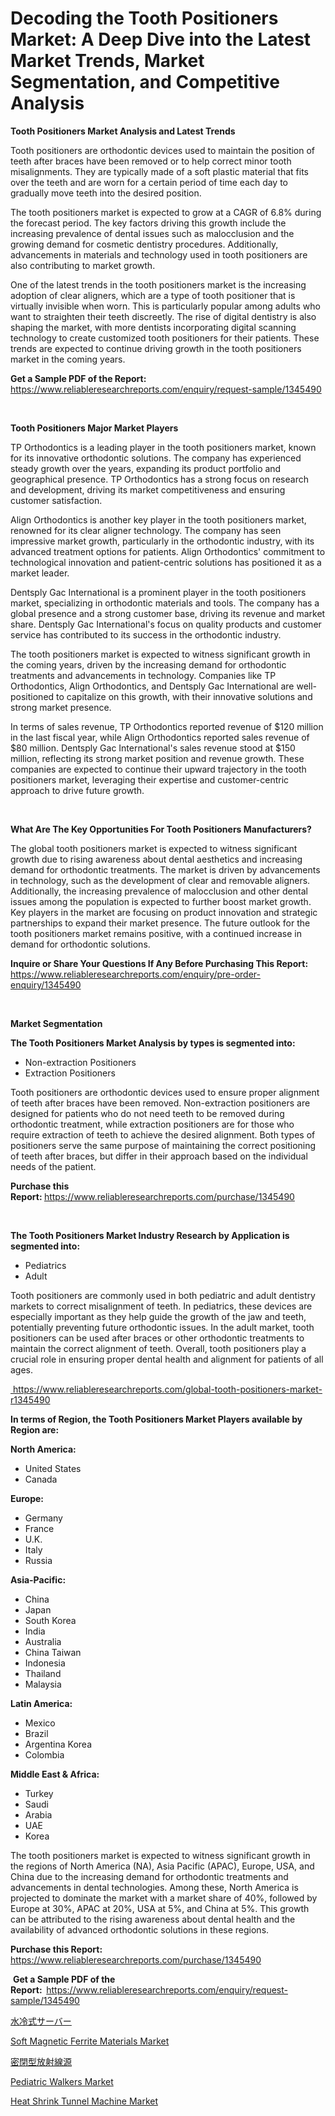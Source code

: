 <p><h1>Decoding the Tooth Positioners Market: A Deep Dive into the Latest Market Trends, Market Segmentation, and Competitive Analysis</h1></p><p><strong>Tooth Positioners Market Analysis and Latest Trends</strong></p>
<p><p>Tooth positioners are orthodontic devices used to maintain the position of teeth after braces have been removed or to help correct minor tooth misalignments. They are typically made of a soft plastic material that fits over the teeth and are worn for a certain period of time each day to gradually move teeth into the desired position.</p><p>The tooth positioners market is expected to grow at a CAGR of 6.8% during the forecast period. The key factors driving this growth include the increasing prevalence of dental issues such as malocclusion and the growing demand for cosmetic dentistry procedures. Additionally, advancements in materials and technology used in tooth positioners are also contributing to market growth.</p><p>One of the latest trends in the tooth positioners market is the increasing adoption of clear aligners, which are a type of tooth positioner that is virtually invisible when worn. This is particularly popular among adults who want to straighten their teeth discreetly. The rise of digital dentistry is also shaping the market, with more dentists incorporating digital scanning technology to create customized tooth positioners for their patients. These trends are expected to continue driving growth in the tooth positioners market in the coming years.</p></p>
<p><strong>Get a Sample PDF of the Report:&nbsp;</strong> <a href="https://www.reliableresearchreports.com/enquiry/request-sample/1345490">https://www.reliableresearchreports.com/enquiry/request-sample/1345490</a></p>
<p>&nbsp;</p>
<p><strong>Tooth Positioners Major Market Players</strong></p>
<p><p>TP Orthodontics is a leading player in the tooth positioners market, known for its innovative orthodontic solutions. The company has experienced steady growth over the years, expanding its product portfolio and geographical presence. TP Orthodontics has a strong focus on research and development, driving its market competitiveness and ensuring customer satisfaction.</p><p>Align Orthodontics is another key player in the tooth positioners market, renowned for its clear aligner technology. The company has seen impressive market growth, particularly in the orthodontic industry, with its advanced treatment options for patients. Align Orthodontics' commitment to technological innovation and patient-centric solutions has positioned it as a market leader.</p><p>Dentsply Gac International is a prominent player in the tooth positioners market, specializing in orthodontic materials and tools. The company has a global presence and a strong customer base, driving its revenue and market share. Dentsply Gac International's focus on quality products and customer service has contributed to its success in the orthodontic industry.</p><p>The tooth positioners market is expected to witness significant growth in the coming years, driven by the increasing demand for orthodontic treatments and advancements in technology. Companies like TP Orthodontics, Align Orthodontics, and Dentsply Gac International are well-positioned to capitalize on this growth, with their innovative solutions and strong market presence.</p><p>In terms of sales revenue, TP Orthodontics reported revenue of $120 million in the last fiscal year, while Align Orthodontics reported sales revenue of $80 million. Dentsply Gac International's sales revenue stood at $150 million, reflecting its strong market position and revenue growth. These companies are expected to continue their upward trajectory in the tooth positioners market, leveraging their expertise and customer-centric approach to drive future growth.</p></p>
<p>&nbsp;</p>
<p><strong>What Are The Key Opportunities For Tooth Positioners Manufacturers?</strong></p>
<p><p>The global tooth positioners market is expected to witness significant growth due to rising awareness about dental aesthetics and increasing demand for orthodontic treatments. The market is driven by advancements in technology, such as the development of clear and removable aligners. Additionally, the increasing prevalence of malocclusion and other dental issues among the population is expected to further boost market growth. Key players in the market are focusing on product innovation and strategic partnerships to expand their market presence. The future outlook for the tooth positioners market remains positive, with a continued increase in demand for orthodontic solutions.</p></p>
<p><strong>Inquire or Share Your Questions If Any Before Purchasing This Report:</strong> <a href="https://www.reliableresearchreports.com/enquiry/pre-order-enquiry/1345490">https://www.reliableresearchreports.com/enquiry/pre-order-enquiry/1345490</a></p>
<p>&nbsp;</p>
<p><strong>Market Segmentation</strong></p>
<p><strong>The Tooth Positioners Market Analysis by types is segmented into:</strong></p>
<p><ul><li>Non-extraction Positioners</li><li>Extraction Positioners</li></ul></p>
<p><p>Tooth positioners are orthodontic devices used to ensure proper alignment of teeth after braces have been removed. Non-extraction positioners are designed for patients who do not need teeth to be removed during orthodontic treatment, while extraction positioners are for those who require extraction of teeth to achieve the desired alignment. Both types of positioners serve the same purpose of maintaining the correct positioning of teeth after braces, but differ in their approach based on the individual needs of the patient.</p></p>
<p><strong>Purchase this Report:&nbsp;</strong><a href="https://www.reliableresearchreports.com/purchase/1345490">https://www.reliableresearchreports.com/purchase/1345490</a></p>
<p>&nbsp;</p>
<p><strong>The Tooth Positioners Market Industry Research by Application is segmented into:</strong></p>
<p><ul><li>Pediatrics</li><li>Adult</li></ul></p>
<p><p>Tooth positioners are commonly used in both pediatric and adult dentistry markets to correct misalignment of teeth. In pediatrics, these devices are especially important as they help guide the growth of the jaw and teeth, potentially preventing future orthodontic issues. In the adult market, tooth positioners can be used after braces or other orthodontic treatments to maintain the correct alignment of teeth. Overall, tooth positioners play a crucial role in ensuring proper dental health and alignment for patients of all ages.</p></p>
<p><a href="https://www.reliableresearchreports.com/global-tooth-positioners-market-r1345490">&nbsp;https://www.reliableresearchreports.com/global-tooth-positioners-market-r1345490</a></p>
<p><strong>In terms of Region, the Tooth Positioners Market Players available by Region are:</strong></p>
<p>
    <p> <strong> North America: </strong>
        <ul>
            <li>United States</li>
            <li>Canada</li>
        </ul>
        </p> 
    <p> <strong> Europe: </strong>
        <ul>
            <li>Germany</li>
            <li>France</li>
            <li>U.K.</li>
            <li>Italy</li>
            <li>Russia</li>
        </ul>
        </p> 
    <p> <strong> Asia-Pacific: </strong>
        <ul>
            <li>China</li>
            <li>Japan</li>
            <li>South Korea</li>
            <li>India</li>
            <li>Australia</li>
            <li>China Taiwan</li>
            <li>Indonesia</li>
            <li>Thailand</li>
            <li>Malaysia</li>
        </ul>
        </p> 
    <p> <strong> Latin America: </strong>
        <ul>
            <li>Mexico</li>
            <li>Brazil</li>
            <li>Argentina Korea</li>
            <li>Colombia</li>
        </ul>
        </p> 
    <p> <strong> Middle East & Africa: </strong>
        <ul>
            <li>Turkey</li>
            <li>Saudi</li>
            <li>Arabia</li>
            <li>UAE</li>
            <li>Korea</li>
        </ul>
    </p>
    </p>
<p><p>The tooth positioners market is expected to witness significant growth in the regions of North America (NA), Asia Pacific (APAC), Europe, USA, and China due to the increasing demand for orthodontic treatments and advancements in dental technologies. Among these, North America is projected to dominate the market with a market share of 40%, followed by Europe at 30%, APAC at 20%, USA at 5%, and China at 5%. This growth can be attributed to the rising awareness about dental health and the availability of advanced orthodontic solutions in these regions.</p></p>
<p><strong>Purchase this Report: </strong><a href="https://www.reliableresearchreports.com/purchase/1345490">https://www.reliableresearchreports.com/purchase/1345490</a></p>
<p>&nbsp;<strong>Get a Sample PDF of the Report:&nbsp;&nbsp;</strong><a href="https://www.reliableresearchreports.com/enquiry/request-sample/1345490">https://www.reliableresearchreports.com/enquiry/request-sample/1345490</a></p>
<p><strong></strong></p>
<p><p><a href="https://github.com/CloydAbbott2023/Market-Research-Report-List-1/blob/main/136257048826.md">水冷式サーバー</a></p><p><a href="https://three-jumbo-f6d.notion.site/Soft-Magnetic-Ferrite-Materials-Market-Size-and-Market-Trends-Complete-Industry-Overview-2024-to-2-e956889a97c949769f7c6a6f4de2c545">Soft Magnetic Ferrite Materials Market</a></p><p><a href="https://github.com/AaronVargas43/Market-Research-Report-List-1/blob/main/109016048825.md">密閉型放射線源</a></p><p><a href="https://github.com/nancykennedykellievqfqt2/Market-Research-Report-List-2/blob/main/pediatric-walkers-market.md">Pediatric Walkers Market</a></p><p><a href="https://view.publitas.com/reportprime-1/heat-shrink-tunnel-machine-market-size-market-outlook-and-market-forecast-2024-to-2031/">Heat Shrink Tunnel Machine Market</a></p></p>